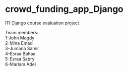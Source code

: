 # crowd_funding_app_Django
ITI Django course evaluation project

Team members:
<br>1-John Magdy
<br>2-Mina Emad
<br>3-Jumana Samir
<br>4-Esraa Bahaa
<br>5-Esraa Sabry
<br>6-Mariam Adel
